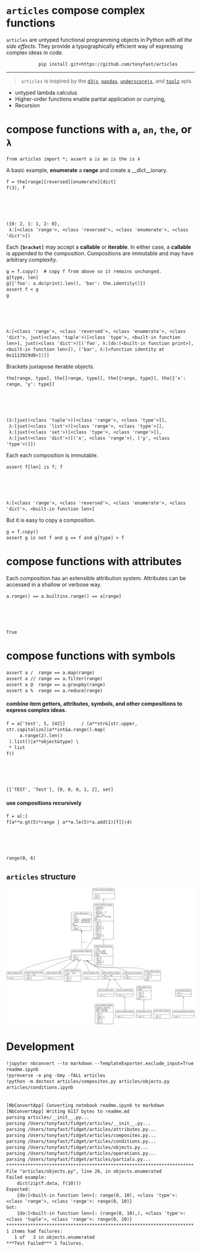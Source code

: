 
# `articles` compose complex functions

`articles` are untyped functional programming objects in Python _with all the side effects_.  They provide a typographically efficient way of expressing complex ideas in code.

                pip install git+https://github.com/tonyfast/articles
                
---
            
        

> `articles` is inspired by the [`d3js`](), [`pandas`](), [`underscorejs`](), and [`toolz`]() apis.

   
               

* untyped lambda calculus
* Higher-order functions enable partial application or currying, 
* Recursion

# compose functions with `a`, `an`, `the`, or `λ`


    from articles import *; assert a is an is the is λ



A basic example, __enumerate__ a __range__ and create a __dict__ionary.

    f = the[range][reversed][enumerate][dict]
    f(3), f





    ({0: 2, 1: 1, 2: 0},
     λ:[<class 'range'>, <class 'reversed'>, <class 'enumerate'>, <class 'dict'>])




Each <b><code>[bracket]</code></b> may accept a __callable__ or __iterable__. In either case,
a __callable__ is appended to the composition.  Compositions are immutable and may have
arbitrary complexity.

    g = f.copy()  # copy f from above so it remains unchanged.
    g[type, len]
    g[{'foo': a.do(print).len(), 'bar': the.identity()}]
    assert f < g 
    g





    λ:[<class 'range'>, <class 'reversed'>, <class 'enumerate'>, <class 'dict'>, juxt(<class 'tuple'>)[<class 'type'>, <built-in function len>], juxt(<class 'dict'>)[('foo', λ:[do:[<built-in function print>], <built-in function len>]), ('bar', λ:[<function identity at 0x1113929d8>])]]



Brackets juxtapose iterable objects.


    the[range, type], the[[range, type]], the[{range, type}], the[{'x': range, 'y': type}]





    (λ:[juxt(<class 'tuple'>)[<class 'range'>, <class 'type'>]],
     λ:[juxt(<class 'list'>)[<class 'range'>, <class 'type'>]],
     λ:[juxt(<class 'set'>)[<class 'type'>, <class 'range'>]],
     λ:[juxt(<class 'dict'>)[('x', <class 'range'>), ('y', <class 'type'>)]])



Each each composition is immutable.


    assert f[len] is f; f





    λ:[<class 'range'>, <class 'reversed'>, <class 'enumerate'>, <class 'dict'>, <built-in function len>]



But it is easy to copy a composition.


    g = f.copy() 
    assert g is not f and g == f and g[type] > f


# compose functions with attributes

Each composition has an extensible attribution system.  Attributes can be accessed in a shallow or verbose way.


    a.range() == a.builtins.range() == a[range]





    True



# compose functions with symbols


    assert a /  range == a.map(range)
    assert a // range == a.filter(range)
    assert a @  range == a.groupby(range)
    assert a %  range == a.reduce(range)


#### combine item getters, attributes, symbols, and other compositions to express complex ideas.


    f = a['test', 5, {42}]      / (a**str&[str.upper, str.capitalize]|a**int&a.range().map(
         a.range(2).len()
     ).list()|a**object&type) \
     * list
    f()





    [['TEST', 'Test'], [0, 0, 0, 1, 2], set]



#### use compositions recursively


    f = a[:]
    f[a**a.gt(5)*range | a**a.le(5)*a.add(1)[f]](4)





    range(0, 6)



## `articles` structure

![](classes_No_Name.png)

# Development


    !jupyter nbconvert --to markdown --TemplateExporter.exclude_input=True readme.ipynb
    !pyreverse -o png -bmy -fALL articles
    !python -m doctest articles/composites.py articles/objects.py articles/conditions.ipynb


    [NbConvertApp] Converting notebook readme.ipynb to markdown
    [NbConvertApp] Writing 6117 bytes to readme.md
    parsing articles/__init__.py...
    parsing /Users/tonyfast/fidget/articles/__init__.py...
    parsing /Users/tonyfast/fidget/articles/attributes.py...
    parsing /Users/tonyfast/fidget/articles/composites.py...
    parsing /Users/tonyfast/fidget/articles/conditions.py...
    parsing /Users/tonyfast/fidget/articles/objects.py...
    parsing /Users/tonyfast/fidget/articles/operations.py...
    parsing /Users/tonyfast/fidget/articles/partials.py...
    **********************************************************************
    File "articles/objects.py", line 26, in objects.enumerated
    Failed example:
        dict(zip(f.data, f(10)))
    Expected:
        {do:[<built-in function len>]: range(0, 10), <class 'type'>: <class 'range'>, <class 'range'>: range(0, 10)}
    Got:
        {do:[<built-in function len>]: (range(0, 10),), <class 'type'>: <class 'tuple'>, <class 'range'>: range(0, 10)}
    **********************************************************************
    1 items had failures:
       1 of   3 in objects.enumerated
    ***Test Failed*** 1 failures.

